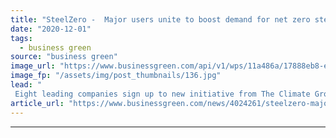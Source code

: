```yaml
---
title: "SteelZero -  Major users unite to boost demand for net zero steel"
date: "2020-12-01"
tags: 
  - business green
source: "business green"
image_url: "https://www.businessgreen.com/api/v1/wps/11a486a/17888eb8-ec34-407b-a890-c0c54a609e60/4/Steel-Germany-185x114.jpg"
image_fp: "/assets/img/post_thumbnails/136.jpg"
lead: "
 Eight leading companies sign up to new initiative from The Climate Group designed to accelerate the transition to a cleaner steel industry ..."
article_url: "https://www.businessgreen.com/news/4024261/steelzero-major-users-unite-boost-demand-net-zero-steel"
---
```


---
